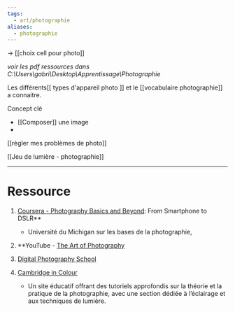 ```yaml
---
tags:
  - art/photographie
aliases:
  - photographie
---
```

-> [[choix cell pour photo]]

*voir les pdf ressources dans C:\Users\gabri\Desktop\Apprentissage\Photographie*

Les différents[[ types d'appareil photo ]] et le [[vocabulaire photographie]] a connaitre. 


Concept clé
- [[Composer]] une image
- 



[[règler mes problèmes de photo]]


[[Jeu de lumière - photographie]]



-----

# Ressource 
1. [Coursera - Photography Basics and Beyond](https://www.coursera.org/learn/photography-basics): From Smartphone to DSLR**
	- Université du Michigan sur les bases de la photographie,

2. **YouTube - [The Art of Photography](https://www.youtube.com/user/theartofphotography)

3. [Digital Photography School](https://digital-photography-school.com/)

4. [Cambridge in Colour](https://www.cambridgeincolour.com/)
   - Un site éducatif offrant des tutoriels approfondis sur la théorie et la pratique de la photographie, avec une section dédiée à l’éclairage et aux techniques de lumière.